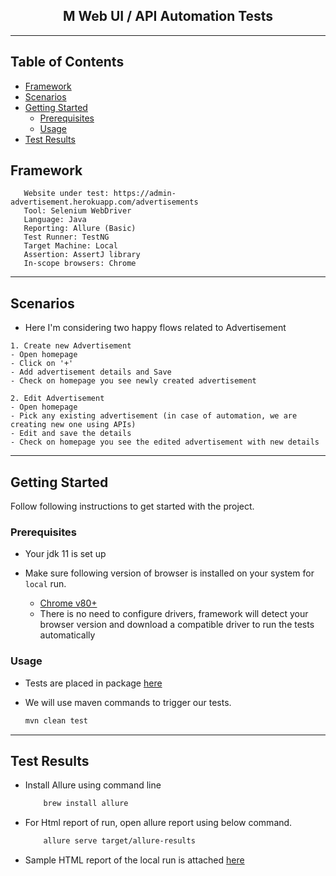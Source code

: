 <h2 align="center">M Web UI / API Automation Tests</h2>

----------------------

## Table of Contents

- [Framework](#framework)
- [Scenarios](#scenarios)
- [Getting Started](#getting-started)
    - [Prerequisites](#prerequisites)
    - [Usage](#usage)
- [Test Results](#test-results)

## Framework

```text
   Website under test: https://admin-advertisement.herokuapp.com/advertisements
   Tool: Selenium WebDriver
   Language: Java
   Reporting: Allure (Basic)
   Test Runner: TestNG
   Target Machine: Local
   Assertion: AssertJ library
   In-scope browsers: Chrome
```

----------------------

## Scenarios

* Here I'm considering two happy flows related to Advertisement

````text
1. Create new Advertisement
- Open homepage
- Click on '+'
- Add advertisement details and Save
- Check on homepage you see newly created advertisement

2. Edit Advertisement
- Open homepage
- Pick any existing advertisement (in case of automation, we are creating new one using APIs)
- Edit and save the details
- Check on homepage you see the edited advertisement with new details
````



----------------------

## Getting Started

Follow following instructions to get started with the project.

### Prerequisites

* Your jdk 11 is set up

* Make sure following version of browser is installed on your system for `local` run.
    - [Chrome v80+](https://www.google.com/chrome/)
    - There is no need to configure drivers, framework will detect your browser version and download a compatible driver
      to run the tests automatically

### Usage

* Tests are placed in package [here](src/test/java/tests)

* We will use maven commands to trigger our tests.

   ```bash
   mvn clean test 
   ```

--------------------------  

## Test Results

* Install Allure using command line

  ```bash
      brew install allure
  ```

* For Html report of run, open allure report using below command.

  ```bash
      allure serve target/allure-results  
  ```

* Sample HTML report of the local run is attached [here](web-tests-html-report.png)  
    
